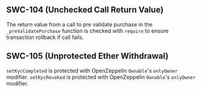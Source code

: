 ## SWC-104 (Unchecked Call Return Value)

The return value from a call to pre validate purchase in the `_preValidatePurchase` function is checked with `require` to ensure transaction rollback if call fails.

## SWC-105 (Unprotected Ether Withdrawal)

`setKycCompleted` is protected with OpenZeppelin `Ownable`'s `onlyOwner` modifier.
`setKycRevoked` is protected with OpenZeppelin `Ownable`'s `onlyOwner` modifier.

